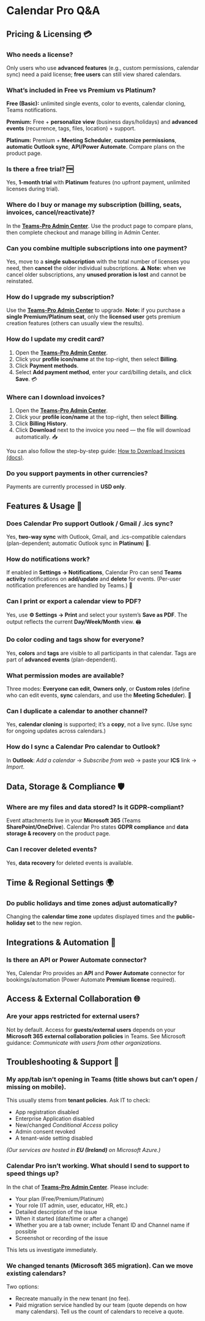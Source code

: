 # Calendar Pro Q&A


  <!-- Pricing & Licensing -->
  ## Pricing & Licensing 💳

  ### Who needs a license?
  <p>Only users who use <strong>advanced features</strong> (e.g., custom permissions, calendar sync) need a paid license; <strong>free users</strong> can still view shared calendars.</p>

  ### What’s included in Free vs Premium vs Platinum?
  <p><strong>Free (Basic):</strong> unlimited single events, color to events, calendar cloning, Teams notifications.</p>
  <p><strong>Premium:</strong> Free + <strong>personalize view</strong> (business days/holidays) and <strong>advanced events</strong> (recurrence, tags, files, location) + support.</p>
  <p><strong>Platinum:</strong> Premium + <strong>Meeting Scheduler</strong>, <strong>customize permissions</strong>, <strong>automatic Outlook sync</strong>, <strong>API/Power Automate</strong>. Compare plans on the product page.</p>

  

  ### Is there a free trial? 🆓
  <p>Yes, <strong>1-month trial</strong> with <strong>Platinum</strong> features (no upfront payment, unlimited licenses during trial).</p>

  ### Where do I buy or manage my subscription (billing, seats, invoices, cancel/reactivate)?
  <p>In the <a href="https://admin.teams-pro.com/" target="_blank" rel="noopener"><strong>Teams-Pro Admin Center</strong></a>. Use the product page to compare plans, then complete checkout and manage billing in Admin Center.</p>


  ### Can you combine multiple subscriptions into one payment?
  <p>Yes, move to a <strong>single subscription</strong> with the total number of licenses you need, then <strong>cancel</strong> the older individual subscriptions. <strong>⚠️ Note:</strong> when we cancel older subscriptions, any <strong>unused proration is lost</strong> and cannot be reinstated.</p>

  ### How do I upgrade my subscription?
  <p>Use the <a href="https://admin.teams-pro.com/" target="_blank" rel="noopener"><strong>Teams-Pro Admin Center</strong></a> to upgrade. <strong>Note:</strong> if you purchase a <strong>single Premium/Platinum seat</strong>, only the <strong>licensed user</strong> gets premium creation features (others can usually view the results).</p>

 ### How do I update my credit card?
  <ol>
    <li>Open the <a href="https://admin.teams-pro.com/" target="_blank" rel="noopener"><strong>Teams-Pro Admin Center</strong></a>.</li>
    <li>Click your <strong>profile icon/name</strong> at the top-right, then select <strong>Billing</strong>.</li>
    <li>Click <strong>Payment methods</strong>.</li>
    <li>Select <strong>Add payment method</strong>, enter your card/billing details, and click <strong>Save</strong>. 💳</li>
    </ol> 

  ### Where can I download invoices?
  <ol>
    <li>Open the <a href="https://admin.teams-pro.com/" target="_blank" rel="noopener"><strong>Teams-Pro Admin Center</strong></a>.</li>
    <li>Click your <strong>profile icon/name</strong> at the top-right, then select <strong>Billing</strong>.</li>
    <li>Click <strong>Billing History</strong>.</li>
    <li>Click <strong>Download</strong> next to the invoice you need — the file will download automatically. 📥</li>
  </ol> You can also follow the step-by-step guide:
    <a href="https://docs.teams-pro.com/solutions/admin-center/manage-my-subscription/how-to-download-the-invoices-for-the-subscription-purchased-.html" target="_blank" rel="noopener">How to Download Invoices (docs)</a>.
  </p>


  ### Do you support payments in other currencies?
  <p>Payments are currently processed in <strong>USD only</strong>.</p>


  <!-- Features & Usage -->
  ## Features & Usage 📅

  ### Does Calendar Pro support Outlook / Gmail / .ics sync?
  <p>Yes, <strong>two-way sync</strong> with Outlook, Gmail, and .ics-compatible calendars (plan-dependent; automatic Outlook sync in <strong>Platinum</strong>) 🔁.</p>

  ### How do notifications work?
  <p>If enabled in <strong>Settings → Notifications</strong>, Calendar Pro can send <strong>Teams activity</strong> notifications on <strong>add/update</strong> and <strong>delete</strong> for events. (Per-user notification preferences are handled by Teams.) 🔔</p>

  ### Can I print or export a calendar view to PDF?
  <p>Yes, use <strong>⚙️ Settings → Print</strong> and select your system’s <strong>Save as PDF</strong>. The output reflects the current <strong>Day/Week/Month</strong> view. 🖨️</p>

  ### Do color coding and tags show for everyone?
  <p>Yes, <strong>colors</strong> and <strong>tags</strong> are visible to all participants in that calendar. Tags are part of <strong>advanced events</strong> (plan-dependent).</p>

  ### What permission modes are available?
  <p>Three modes: <strong>Everyone can edit</strong>, <strong>Owners only</strong>, or <strong>Custom roles</strong> (define who can edit events, <strong>sync</strong> calendars, and use the <strong>Meeting Scheduler</strong>). 🔐</p>

  ### Can I duplicate a calendar to another channel?
  <p>Yes, <strong>calendar cloning</strong> is supported; it’s a <strong>copy</strong>, not a live sync. (Use sync for ongoing updates across calendars.)</p>

  ### How do I sync a Calendar Pro calendar to Outlook?
  <p>In <strong>Outlook</strong>: <em>Add a calendar</em> → <em>Subscribe from web</em> → paste your <strong>ICS</strong> link → <em>Import</em>.</p>


  <!-- Data, Storage & Compliance -->
  ## Data, Storage & Compliance 🛡️

  ### Where are my files and data stored? Is it GDPR-compliant?
  <p>Event attachments live in your <strong>Microsoft 365</strong> (Teams <strong>SharePoint/OneDrive</strong>). Calendar Pro states <strong>GDPR compliance</strong> and <strong>data storage &amp; recovery</strong> on the product page.</p>

  ### Can I recover deleted events?
  <p>Yes, <strong>data recovery</strong> for deleted events is available.</p>


  <!-- Time & Regional Settings -->
  ## Time & Regional Settings 🌍

  ### Do public holidays and time zones adjust automatically?
  <p>Changing the <strong>calendar time zone</strong> updates displayed times and the <strong>public-holiday set</strong> to the new region.</p>


  <!-- Integrations & Automation -->
  ## Integrations & Automation 🔌

  ### Is there an API or Power Automate connector?
  <p>Yes, Calendar Pro provides an <strong>API</strong> and <strong>Power Automate</strong> connector for bookings/automation (Power Automate <strong>Premium license</strong> required).</p>


  <!-- Access & External Collaboration -->
  ## Access & External Collaboration 🌐 

  ### Are your apps restricted for external users?
  <p>Not by default. Access for <strong>guests/external users</strong> depends on your <strong>Microsoft 365 external collaboration policies</strong> in Teams. See Microsoft guidance: <em>Communicate with users from other organizations</em>.</p>


  <!-- Troubleshooting & Support -->
  ## Troubleshooting & Support 🧰

  ### My app/tab isn’t opening in Teams (title shows but can’t open / missing on mobile).
  <p>This usually stems from <strong>tenant policies</strong>. Ask IT to check:</p>
  <ul>
    <li>App registration disabled</li>
    <li>Enterprise Application disabled</li>
    <li>New/changed <em>Conditional Access</em> policy</li>
    <li>Admin consent revoked</li>
    <li>A tenant-wide setting disabled</li>
  </ul>
  <p><em>(Our services are hosted in <strong>EU (Ireland)</strong> on Microsoft Azure.)</em></p>

  ### Calendar Pro isn’t working. What should I send to support to speed things up?
  In the chat of <a href="https://admin.teams-pro.com/" target="_blank" rel="noopener"><strong>Teams-Pro Admin Center</strong></a>. Please include:</p>
  <ul>
    <li>Your plan (Free/Premium/Platinum)</li>
    <li>Your role (IT admin, user, educator, HR, etc.)</li>
    <li>Detailed description of the issue</li>
    <li>When it started (date/time or after a change)</li>
    <li>Whether you are a tab owner; include Tenant ID and Channel name if possible</li>
    <li>Screenshot or recording of the issue</li>
  </ul>
  <p>This lets us investigate immediately.</p>

  ### We changed tenants (Microsoft 365 migration). Can we move existing calendars?
  <p>Two options:</p>
  <ul>
    <li>Recreate manually in the new tenant (no fee).</li>
    <li>Paid migration service handled by our team (quote depends on how many calendars). Tell us the count of calendars to receive a quote.</li>
  </ul>



<Intercom />
<Hubspot />
<Clarity />
<GoogleAnalytics />